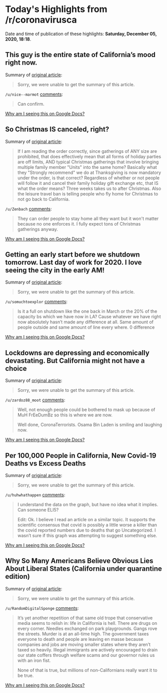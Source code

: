# Today's Highlights from /r/coronavirusca

Date and time of publication of these highlights: **Saturday, December 05, 2020, 18:18**.

## This guy is the entire state of California’s mood right now.

Summary of [original article](https://i.redd.it/cogf2t7ysg361.jpg):

> Sorry, we were unable to get the summary of this article.

`/u/nice--marmot` [comments](https://www.reddit.com/r/CoronavirusCA/comments/k7jml4/this_guy_is_the_entire_state_of_californias_mood/):

> Can confirm.

[Why am I seeing this on Google Docs?](https://docs.google.com/document/d/1Dc6We63vOXIZsc0op-Bt4abqkYjXzOigalQqFxmvvbM/edit?usp=sharing)

## So Christmas IS canceled, right?

Summary of [original article](https://www.reddit.com/r/CoronavirusCA/comments/k7d9ob/so_christmas_is_canceled_right/):

> If I am reading the order correctly, since gatherings of ANY size are prohibited, that does effectively mean that all forms of holiday parties are off limits, AND typical Christmas gatherings that involve bringing multiple family member "Units" into the same home? Basically what they "Strongly recommend" we do at Thanksgiving is now mandatory under the order, is that correct? Regardless of whether or not people will follow it and cancel their family holiday gift exchange etc, that IS what the order means? Three weeks takes us to after Christmas. Also the leisure travel ban is telling people who fly home for Christmas to not go back to California.

`/u/Zenbach` [comments](https://www.reddit.com/r/CoronavirusCA/comments/k7d9ob/so_christmas_is_canceled_right/):

> They can order people to stay home all they want but it won't matter because no one enforces it. I fully expect tons of Christmas gatherings anyway.

[Why am I seeing this on Google Docs?](https://docs.google.com/document/d/1Dc6We63vOXIZsc0op-Bt4abqkYjXzOigalQqFxmvvbM/edit?usp=sharing)

## Getting an early start before we shutdown tomorrow. Last day of work for 2020. I love seeing the city in the early AM!

Summary of [original article](https://v.redd.it/ox05dgc7pd361):

> Sorry, we were unable to get the summary of this article.

`/u/somuchtoexplor` [comments](https://www.reddit.com/r/CoronavirusCA/comments/k78dtq/getting_an_early_start_before_we_shutdown/):

> Is it a full on shutdown like the one back in March or the 20% of the capacity bs which we have now in LA?
> Cause whatever we have right now absolutely hasn’t made any difference at all. Same amount of people outside and same amount of line every where. 0 difference

[Why am I seeing this on Google Docs?](https://docs.google.com/document/d/1Dc6We63vOXIZsc0op-Bt4abqkYjXzOigalQqFxmvvbM/edit?usp=sharing)

## Lockdowns are depressing and economically devastating. But California might not have a choice

Summary of [original article](https://www.latimes.com/california/story/2020-12-05/stay-at-home-can-be-depressing-and-economically-devastating-but-it-might-be-californias-only-option):

> Sorry, we were unable to get the summary of this article.

`/u/zardoz88_moot` [comments](https://www.reddit.com/r/CoronavirusCA/comments/k7doht/lockdowns_are_depressing_and_economically/):

> Well, not enough people could be bothered to mask up because of MuH FrEeDumBz so this is where we are now.
> 
> Well done, CoronaTerrorists.  Osama Bin Laden is smiling and laughing now.

[Why am I seeing this on Google Docs?](https://docs.google.com/document/d/1Dc6We63vOXIZsc0op-Bt4abqkYjXzOigalQqFxmvvbM/edit?usp=sharing)

## Per 100,000 People in California, New Covid-19 Deaths vs Excess Deaths

Summary of [original article](https://datastudio.google.com/s/s6RYTpeli6c):

> Sorry, we were unable to get the summary of this article.

`/u/huhwhathappen` [comments](https://www.reddit.com/r/CoronavirusCA/comments/k7bish/per_100000_people_in_california_new_covid19/):

> I understand the data on the graph, but have no idea what it implies. Can someone ELI5?
> 
> Edit: Ok. I believe I read an article on a similar topic. It supports the scientific consensus that covid is possibly a little worse a killer than the covid reported numbers due to deaths that go Uncategorized. I wasn’t sure if this graph was attempting to suggest something else.

[Why am I seeing this on Google Docs?](https://docs.google.com/document/d/1Dc6We63vOXIZsc0op-Bt4abqkYjXzOigalQqFxmvvbM/edit?usp=sharing)

## Why So Many Americans Believe Obvious Lies About Liberal States (California under quarantine edition)

Summary of [original article](https://youtu.be/7z63Szpx7PA):

> Sorry, we were unable to get the summary of this article.

`/u/RandomDigitalSponge` [comments](https://www.reddit.com/r/CoronavirusCA/comments/k7ic7w/why_so_many_americans_believe_obvious_lies_about/):

> It’s yet another repetition of that same old trope that conservative media seems to relish in: life in California is hell. There are drugs on every corner. Needles exchanged on park playgrounds. Gangs rove the streets. Murder is at an all-time high. The government taxes everyone to death and people are leaving en masse because companies and jobs are moving smaller states where they aren’t taxed so heavily. Illegal immigrants are actively encouraged to drain our state coffers through welfare scams and our governor rules us with an iron fist.
> 
> None of that is true, but millions of non-Californians really want it to be true.

[Why am I seeing this on Google Docs?](https://docs.google.com/document/d/1Dc6We63vOXIZsc0op-Bt4abqkYjXzOigalQqFxmvvbM/edit?usp=sharing)

